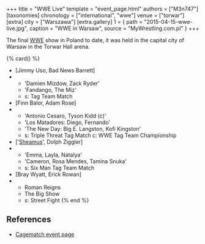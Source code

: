 +++
title = "WWE Live"
template = "event_page.html"
authors = ["M3n747"]
[taxonomies]
chronology = ["international", "wwe"]
venue = ["torwar"]
[extra]
city = ["Warszawa"]
[extra.gallery]
1 = { path = "2015-04-15-wwe-live.jpg", caption = "WWE in Warsaw", source = "MyWrestling.com.pl" }
+++

The final [WWE](@/o/wwe.md) show in Poland to date, it was held in the capital city of Warsaw in the Torwar Hall arena.

{% card() %}
- [Jimmy Uso, Bad News Barrett]
- - 'Damien Mizdow, Zack Ryder'
  - 'Fandango, The Miz'
  - s: Tag Team Match
- [Finn Balor, Adam Rose]
- - 'Antonio Cesaro, Tyson Kidd (c)'
  - 'Los Matadores: Diego, Fernando'
  - 'The New Day: Big E. Langston, Kofi Kingston'
  - s: Triple Threat Tag Match
    c: WWE Tag Team Championship
- ['[Sheamus](@/w/sheamus.md)', Dolph Ziggler]
- - 'Emma, Layla, Natalya'
  - 'Cameron, Rosa Mendes, Tamina Snuka'
  - s: Six Man Tag Team Match
- [Bray Wyatt, Erick Rowan]
- - Roman Reigns
  - The Big Show
  - s: Street Fight
{% end %}

## References

* [Cagematch event page](https://www.cagematch.net/?id=1&nr=120041)

